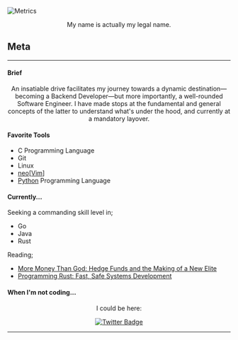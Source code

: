 ![Metrics](https://metrics.lecoq.io/chee-zaram?template=classic&introduction=1&languages=1&base=header%2C%20activity%2C%20community%2C%20repositories%2C%20metadata&base.indepth=false&base.hireable=false&base.skip=false&languages=false&languages.limit=8&languages.threshold=0%25&languages.other=false&languages.colors=github&languages.sections=most-used&languages.indepth=false&languages.analysis.timeout=15&languages.analysis.timeout.repositories=7.5&languages.categories=markup%2C%20programming&languages.recent.categories=markup%2C%20programming&languages.recent.load=300&languages.recent.days=14&introduction=false&introduction.title=false&config.twemoji=true&config.display=large)

<p align="center">
  My name is actually my legal name.
  </p>

## Meta
***
#### Brief
<p align="center">
  An insatiable drive facilitates my journey towards a dynamic destination—becoming a Backend Developer—but more importantly, a well-rounded Software Engineer. I have made stops at the fundamental and general concepts of the latter to understand what's under the hood, and currently at a mandatory layover.
  </p>

#### Favorite Tools
* C Programming Language
* Git
* Linux
* [neo](https://neovim.io/)\[[Vim](https://www.vim.org/)]
* [Python](https://www.python.org/) Programming Language

#### Currently...
Seeking a commanding skill level in;
* Go
* Java
* Rust

Reading;
* [More Money Than God: Hedge Funds and the Making of a New Elite](https://www.goodreads.com/en/book/show/7936425-more-money-than-god)
* [Programming Rust: Fast, Safe Systems Development](https://www.goodreads.com/book/show/25550614-programming-rust?from_search=true&from_srp=true&qid=5HA6nUtjZ2&rank=2)

#### When I'm not coding...
<p align="center">
  I could be here:
  </p>
  
<p align="center">
  <a href="https://twitter.com/CheezaramOkeke">
    <img src="https://img.shields.io/badge/Twitter-blue?style=for-the-badge&logo=twitter&logoColor=white" alt="Twitter Badge"/>
  </a>
  </p>

***
</div>

<!---
chee-zaram/chee-zaram is a ✨ special ✨ repository because its `README.md` (this file) appears on your GitHub profile.
You can click the Preview link to take a look at your changes.
--->
